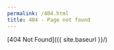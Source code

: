 ```yaml
---
permalink: /404.html
title: 404 - Page not found
---
```


<div id="404">
[404 Not Found]({{ site.baseurl }}/)
</div>
